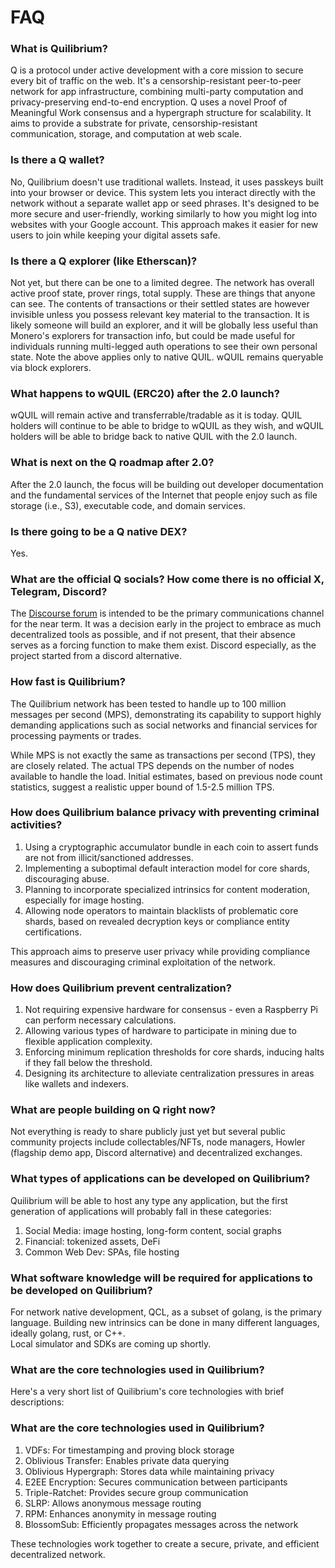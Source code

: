 # FAQ

### What is Quilibrium?

Q is a protocol under active development with a core mission to secure every bit of traffic on the web. It's a censorship-resistant peer-to-peer network for app infrastructure, combining multi-party computation and privacy-preserving end-to-end encryption. Q uses a novel Proof of Meaningful Work consensus and a hypergraph structure for scalability. It aims to provide a substrate for private, censorship-resistant communication, storage, and computation at web scale.

### Is there a Q wallet?

No, Quilibrium doesn't use traditional wallets. Instead, it uses passkeys built into your browser or device. This system lets you interact directly with the network without a separate wallet app or seed phrases. It's designed to be more secure and user-friendly, working similarly to how you might log into websites with your Google account. This approach makes it easier for new users to join while keeping your digital assets safe.

### Is there a Q explorer (like Etherscan)?

Not yet, but there can be one to a limited degree.
The network has overall active proof state, prover rings, total supply.
These are things that anyone can see. 
The contents of transactions or their settled states are however invisible unless you possess relevant key material to the transaction. 
It is likely someone will build an explorer, and it will be globally less useful than Monero's explorers for transaction info, but could be made useful for individuals running multi-legged auth operations to see their own personal state.
Note the above applies only to native QUIL. 
wQUIL remains queryable via block explorers.

### What happens to wQUIL (ERC20) after the 2.0 launch?

wQUIL will remain active and transferrable/tradable as it is today. 
QUIL holders will continue to be able to bridge to wQUIL as they wish, and wQUIL holders will be able to bridge back to native QUIL with the 2.0 launch.

### What is next on the Q roadmap after 2.0?

After the 2.0 launch, the focus will be building out developer documentation and the fundamental services of the Internet that people enjoy such as file storage (i.e., S3), executable code, and domain services.

### Is there going to be a Q native DEX?

Yes.

### What are the official Q socials? How come there is no official X, Telegram, Discord?

The [Discourse forum](https://quilibrium.discourse.group/) is intended to be the primary communications channel for the near 
term. 
It was a decision early in the project to embrace as much decentralized tools as possible, and if not present, that their absence serves as a forcing function to make them exist. 
Discord especially, as the project started from a discord alternative. 

### How fast is Quilibrium?

The Quilibrium network has been tested to handle up to 100 million messages per second (MPS), demonstrating its capability to support highly demanding applications such as social networks and financial services for processing payments or trades.

While MPS is not exactly the same as transactions per second (TPS), they are closely related. The actual TPS depends on the number of nodes available to handle the load. Initial estimates, based on previous node count statistics, suggest a realistic upper bound of 1.5-2.5 million TPS.

### How does Quilibrium balance privacy with preventing criminal activities?

1. Using a cryptographic accumulator bundle in each coin to assert funds are not from illicit/sanctioned addresses.
2. Implementing a suboptimal default interaction model for core shards, discouraging abuse.
3. Planning to incorporate specialized intrinsics for content moderation, especially for image hosting.
4. Allowing node operators to maintain blacklists of problematic core shards, based on revealed decryption keys or compliance entity certifications.

This approach aims to preserve user privacy while providing compliance measures and discouraging criminal exploitation of the network.

### How does Quilibrium prevent centralization?

1. Not requiring expensive hardware for consensus - even a Raspberry Pi can perform necessary calculations.
2. Allowing various types of hardware to participate in mining due to flexible application complexity.
3. Enforcing minimum replication thresholds for core shards, inducing halts if they fall below the threshold.
4. Designing its architecture to alleviate centralization pressures in areas like wallets and indexers.

### What are people building on Q right now?

Not everything is ready to share publicly just yet but several public community projects include collectables/NFTs, node managers, Howler (flagship demo app, Discord alternative) and decentralized exchanges.

### What types of applications can be developed on Quilibrium?

Quilibrium will be able to host any type any application, but the first generation of applications will probably fall in these categories:
1. Social Media: image hosting, long-form content, social graphs
2. Financial: tokenized assets, DeFi
3. Common Web Dev: SPAs, file hosting

### What software knowledge will be required for applications to be developed on Quilibrium?

For network native development, QCL, as a subset of golang, is the primary language. Building new intrinsics can be done in many different languages, ideally golang, rust, or C++.\
Local simulator and SDKs are coming up shortly.

### What are the core technologies used in Quilibrium?

Here's a very short list of Quilibrium's core technologies with brief descriptions:

### What are the core technologies used in Quilibrium?

1. VDFs: For timestamping and proving block storage
2. Oblivious Transfer: Enables private data querying
3. Oblivious Hypergraph: Stores data while maintaining privacy
4. E2EE Encryption: Secures communication between participants
5. Triple-Ratchet: Provides secure group communication
6. SLRP: Allows anonymous message routing
7. RPM: Enhances anonymity in message routing
8. BlossomSub: Efficiently propagates messages across the network

These technologies work together to create a secure, private, and efficient decentralized network.


